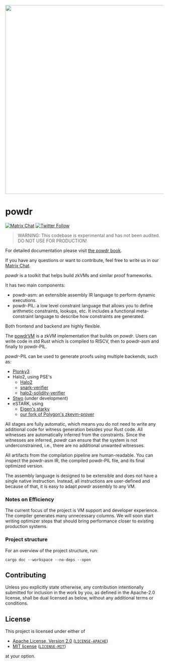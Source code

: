 <p align="center">
  <img src="book/src/powdr_wires.png" width="600">
</p>

# powdr

[![Matrix Chat](https://img.shields.io/badge/Matrix%20-chat-brightgreen?style=plastic&logo=matrix)](https://matrix.to/#/#powdr:matrix.org)
[![Twitter Follow](https://img.shields.io/twitter/follow/powdr_labs?style=plastic&logo=twitter)](https://twitter.com/powdr_labs)<!-- markdown-link-check-disable-line -->

> WARNING: This codebase is experimental and has not been audited. DO NOT USE FOR PRODUCTION!

For detailed documentation please visit [the powdr book](https://docs.powdr.org/).

If you have any questions or want to contribute, feel free to write us in our [Matrix Chat](https://matrix.to/#/#powdr:matrix.org).

*powdr* is a toolkit that helps build zkVMs and similar proof frameworks.

It has two main components:

- powdr-asm: an extensible assembly IR language to perform dynamic executions.
- powdr-PIL: a low level constraint language that allows you to define arithmetic constraints, lookups, etc.
  It includes a functional meta-constraint language to describe how constraints are generated.
  
Both frontend and backend are highly flexible.

The [powdrVM](https://docs.powdr.org/quick_start_vm.html) is a zkVM
implementation that builds on *powdr*.
Users can write code in std Rust which is compiled to RISCV,
then to powdr-asm and finally to powdr-PIL.

*powdr*-PIL can be used to generate proofs using multiple backends, such as:

- [Plonky3](https://github.com/Plonky3/Plonky3)
- Halo2, using PSE's
    - [Halo2](https://github.com/privacy-scaling-explorations/halo2)
    - [snark-verifier](https://github.com/privacy-scaling-explorations/snark-verifier/)
    - [halo2-solidity-verifier](https://github.com/privacy-scaling-explorations/halo2-solidity-verifier)
- [Stwo](https://github.com/starkware-libs/stwo/) (under development)
- eSTARK, using
    - [Eigen's starky](https://github.com/0xEigenLabs/eigen-zkvm/)
    - [our fork of Polygon's zkevm-prover](https://github.com/powdr-labs/zkevm-prover)

All stages are fully automatic, which means you do not need to write any
additional code for witness generation besides your Rust code. All witnesses
are automatically inferred from the constraints. Since the witnesses are
inferred, *powdr* can ensure that the system is not underconstrained, i.e.,
there are no additional unwanted witnesses.

All artifacts from the compilation pipeline are human-readable.
You can inspect the powdr-asm IR, the compiled powdr-PIL file,
and its final optimized version.

The assembly language is designed to be extensible and does not have a single
native instruction. Instead, all instructions are user-defined and because of that,
it is easy to adapt *powdr* assembly to any VM.

### Notes on Efficiency

The current focus of the project is VM support and developer experience.  The
compiler generates many unnecessary columns. We will soon start writing
optimizer steps that should bring performance closer to existing production
systems.

### Project structure

For an overview of the project structure, run:
```
cargo doc --workspace --no-deps --open
```

## Contributing

Unless you explicitly state otherwise, any contribution intentionally submitted
for inclusion in the work by you, as defined in the Apache-2.0 license, shall be
dual licensed as below, without any additional terms or conditions.

## License

This project is licensed under either of

<!-- markdown-link-check-disable -->
- [Apache License, Version 2.0](https://www.apache.org/licenses/LICENSE-2.0) ([`LICENSE-APACHE`](LICENSE-APACHE))
- [MIT license](https://opensource.org/licenses/MIT) ([`LICENSE-MIT`](LICENSE-MIT))
<!-- markdown-link-check-enable -->

at your option.
